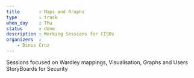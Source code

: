 ```yaml
---
title       : Maps and Graphs
type        : track
when_day    : Thu
status      : done
description : Working Sessions for CISOs
organizers  :
    - Dinis Cruz
---
```


Sessions focused on Wardley mappings, Visualisation, Graphs and Users StoryBoards for Security
